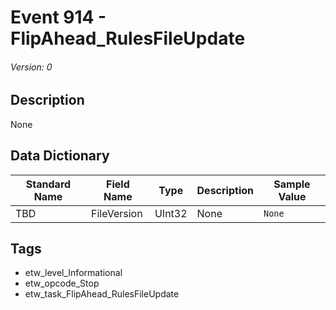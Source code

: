# Event 914 - FlipAhead_RulesFileUpdate
###### Version: 0

## Description
None

## Data Dictionary
|Standard Name|Field Name|Type|Description|Sample Value|
|---|---|---|---|---|
|TBD|FileVersion|UInt32|None|`None`|

## Tags
* etw_level_Informational
* etw_opcode_Stop
* etw_task_FlipAhead_RulesFileUpdate